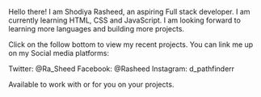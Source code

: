 Hello there! I am Shodiya Rasheed, an aspiring Full stack developer.
I am currently learning HTML, CSS and JavaScript.
I am looking forward to learning more languages and building more projects.

Click on the follow bottom to view my recent projects.
You can link me up on my Social media platforms:

Twitter: @Ra_Sheed
Facebook: @Rasheed
Instagram: d_pathfinderr

Available to work with or for you on your projects.

